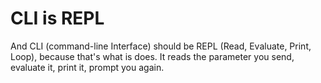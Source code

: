 # CLI is REPL

And CLI (command-line Interface) should be REPL (Read, Evaluate, Print, Loop), because that's what is does. It reads the parameter you send, evaluate it,
print it, prompt you again.
